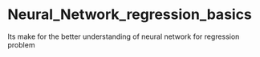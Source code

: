 # Neural_Network_regression_basics
Its make for the better understanding of neural network for regression problem
